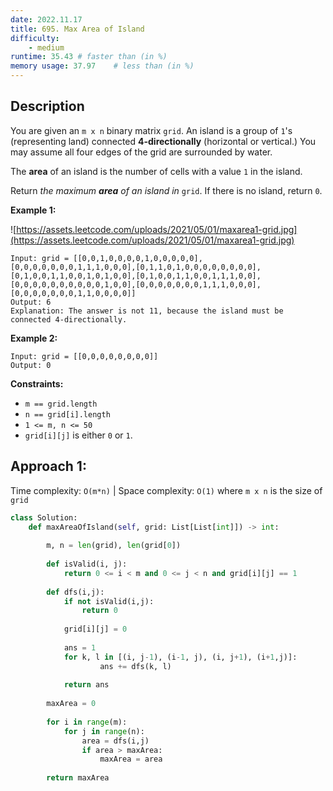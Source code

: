 ```yaml
---
date: 2022.11.17
title: 695. Max Area of Island
difficulty:
    - medium
runtime: 35.43 # faster than (in %)
memory usage: 37.97    # less than (in %)
---
```

## Description
You are given an `m x n` binary matrix `grid`. An island is a group of `1`'s (representing land) connected **4-directionally** (horizontal or vertical.) You may assume all four edges of the grid are surrounded by water.

The **area** of an island is the number of cells with a value `1` in the island.

Return *the maximum **area** of an island in* `grid`. If there is no island, return `0`.

**Example 1:**

![https://assets.leetcode.com/uploads/2021/05/01/maxarea1-grid.jpg](https://assets.leetcode.com/uploads/2021/05/01/maxarea1-grid.jpg)

```
Input: grid = [[0,0,1,0,0,0,0,1,0,0,0,0,0],[0,0,0,0,0,0,0,1,1,1,0,0,0],[0,1,1,0,1,0,0,0,0,0,0,0,0],[0,1,0,0,1,1,0,0,1,0,1,0,0],[0,1,0,0,1,1,0,0,1,1,1,0,0],[0,0,0,0,0,0,0,0,0,0,1,0,0],[0,0,0,0,0,0,0,1,1,1,0,0,0],[0,0,0,0,0,0,0,1,1,0,0,0,0]]
Output: 6
Explanation: The answer is not 11, because the island must be connected 4-directionally.

```

**Example 2:**

```
Input: grid = [[0,0,0,0,0,0,0,0]]
Output: 0

```

**Constraints:**

- `m == grid.length`
- `n == grid[i].length`
- `1 <= m, n <= 50`
- `grid[i][j]` is either `0` or `1`.

## Approach 1:
Time complexity: `O(m*n)`    |    Space complexity: `O(1)`
where `m x n` is the size of `grid`

``` python
class Solution:
    def maxAreaOfIsland(self, grid: List[List[int]]) -> int:
        
        m, n = len(grid), len(grid[0])
        
        def isValid(i, j):
            return 0 <= i < m and 0 <= j < n and grid[i][j] == 1
        
        def dfs(i,j):
            if not isValid(i,j):
                return 0
            
            grid[i][j] = 0
            
            ans = 1
            for k, l in [(i, j-1), (i-1, j), (i, j+1), (i+1,j)]:
                    ans += dfs(k, l)
            
            return ans
        
        maxArea = 0
        
        for i in range(m):
            for j in range(n):
                area = dfs(i,j)
                if area > maxArea:
                    maxArea = area
        
        return maxArea
```